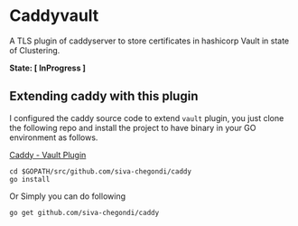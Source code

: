 # Caddyvault

A TLS plugin of caddyserver to store certificates in hashicorp Vault in state of Clustering.

**State: [ InProgress ]**

## Extending caddy with this plugin
I configured the caddy source code to extend `vault` plugin, you just clone the following repo and install the project to have binary in your GO environment as follows.

[Caddy - Vault Plugin](https://github.com/siva-chegondi/caddy)

```
cd $GOPATH/src/github.com/siva-chegondi/caddy
go install
```

Or Simply you can do following

```
go get github.com/siva-chegondi/caddy
```

